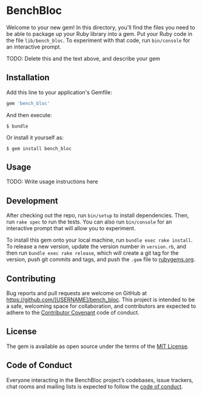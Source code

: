 # BenchBloc

Welcome to your new gem! In this directory, you'll find the files you need to be able to package up your Ruby library into a gem. Put your Ruby code in the file `lib/bench_bloc`. To experiment with that code, run `bin/console` for an interactive prompt.

TODO: Delete this and the text above, and describe your gem

## Installation

Add this line to your application's Gemfile:

```ruby
gem 'bench_bloc'
```

And then execute:

    $ bundle

Or install it yourself as:

    $ gem install bench_bloc

## Usage

TODO: Write usage instructions here

## Development

After checking out the repo, run `bin/setup` to install dependencies. Then, run `rake spec` to run the tests. You can also run `bin/console` for an interactive prompt that will allow you to experiment.

To install this gem onto your local machine, run `bundle exec rake install`. To release a new version, update the version number in `version.rb`, and then run `bundle exec rake release`, which will create a git tag for the version, push git commits and tags, and push the `.gem` file to [rubygems.org](https://rubygems.org).

## Contributing

Bug reports and pull requests are welcome on GitHub at https://github.com/[USERNAME]/bench_bloc. This project is intended to be a safe, welcoming space for collaboration, and contributors are expected to adhere to the [Contributor Covenant](http://contributor-covenant.org) code of conduct.

## License

The gem is available as open source under the terms of the [MIT License](https://opensource.org/licenses/MIT).

## Code of Conduct

Everyone interacting in the BenchBloc project’s codebases, issue trackers, chat rooms and mailing lists is expected to follow the [code of conduct](https://github.com/[USERNAME]/bench_bloc/blob/master/CODE_OF_CONDUCT.md).

